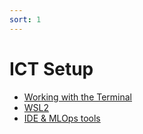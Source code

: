 ```yaml
---
sort: 1
---
```


# ICT Setup 

- [Working with the Terminal]()
- [WSL2]()
- [IDE & MLOps tools](../../Study%20Content/MLOps/MLOpsIDETools.html)

